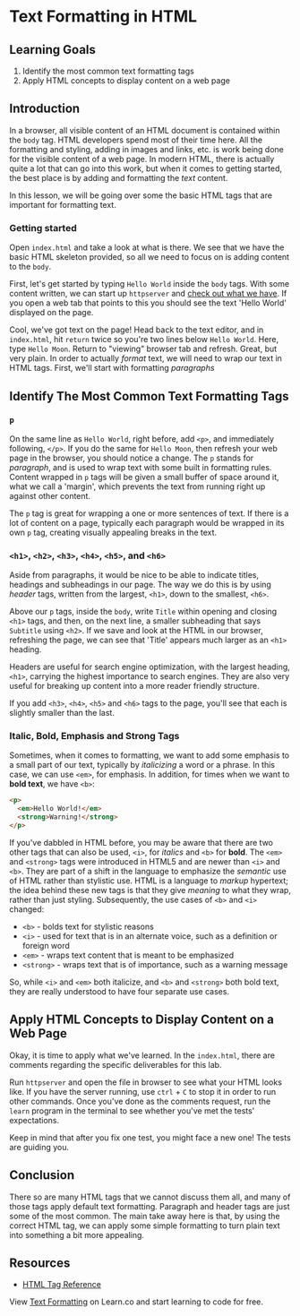 # Text Formatting in HTML

## Learning Goals

1. Identify the most common text formatting tags
2. Apply HTML concepts to display content on a web page
 
## Introduction

In a browser, all visible content of an HTML document is contained within the
`body` tag. HTML developers spend most of their time here. All the formatting
and styling, adding in images and links, etc. is work being done for the visible
content of a web page. In modern HTML, there is actually quite a lot that can
go into this work, but when it comes to getting started, the best place is by
adding and formatting the _text_ content.

In this lesson, we will be going over some the basic HTML tags that are
important for formatting text.

### Getting started

Open `index.html` and take a look at what is there. We see that we have the
basic HTML skeleton provided, so all we need to focus on is adding content to
the `body`.

First, let's get started by typing `Hello World` inside the `body` tags. With
some content written, we can start up `httpserver` and [check out what we have][pages-in-learn-ide].  If you open a web
tab that points to this you should see the text 'Hello World' displayed on the
page.

Cool, we've got text on the page! Head back to the text editor, and in
`index.html`, hit `return` twice so you're two lines below `Hello World`. Here,
type `Hello Moon`. Return to "viewing" browser tab and refresh. Great, but very
plain. In order to actually _format_ text, we will need to wrap our text in
HTML tags. First, we'll start with formatting _paragraphs_

## Identify The Most Common Text Formatting Tags

### `p`

On the same line as `Hello World`, right before, add `<p>`, and immediately
following, `</p>`. If you do the same for `Hello Moon`, then refresh your web
page in the browser, you should notice a change. The `p` stands for
_paragraph_, and is used to wrap text with some built in formatting rules.
Content wrapped in `p` tags will be given a small buffer of space around it,
what we call a 'margin', which prevents the text from running right up against
other content.

The `p` tag is great for wrapping a one or more sentences of text. If there is a
lot of content on a page, typically each paragraph would be wrapped in its own
`p` tag, creating visually appealing breaks in the text.

### `<h1>`, `<h2>`, `<h3>`, `<h4>`, `<h5>`, and `<h6>`

Aside from paragraphs, it would be nice to be able to indicate titles, headings
and subheadings in our page. The way we do this is by using _header_ tags,
written from the largest, `<h1>`, down to the smallest, `<h6>`.

Above our `p` tags, inside the `body`, write `Title` within opening and
closing `<h1>` tags, and then, on the next line, a smaller subheading that says
`Subtitle` using `<h2>`. If we save and look at the HTML in our browser,
refreshing the page, we can see that 'Title' appears much larger as an `<h1>`
heading.

Headers are useful for search engine optimization, with the largest heading,
`<h1>`, carrying the highest importance to search engines. They are also very
useful for breaking up content into a more reader friendly structure.

If you add `<h3>`, `<h4>`, `<h5>` and `<h6>` tags to the page, you'll see that
each is slightly smaller than the last.

### Italic, Bold, Emphasis and Strong Tags

Sometimes, when it comes to formatting, we want to add some emphasis to a small
part of our text, typically by _italicizing_ a word or a phrase.  In this case,
we can use `<em>`, for emphasis. In addition, for times when we want to **bold
text**, we have `<b>`:

```html
<p>
  <em>Hello World!</em>
  <strong>Warning!</strong>
</p>
```

If you've dabbled in HTML before, you may be aware that there are two other tags
that can also be used, `<i>`, for _italics_ and `<b>` for **bold**.  The `<em>`
and `<strong>` tags were introduced in HTML5 and are newer than `<i>` and `<b>`.
They are part of a shift in the language to emphasize the _semantic_ use of HTML
rather than stylistic use. HTML is a language to _markup_ hypertext; the idea
behind these new tags is that they give _meaning_ to what they wrap, rather than
just styling. Subsequently, the use cases of `<b>` and `<i>` changed:

* `<b>` - bolds text for stylistic reasons
* `<i>` - used for text that is in an alternate voice, such as a definition or foreign word
* `<em>` - wraps text content that is meant to be emphasized
* `<strong>` - wraps text that is of importance, such as a warning message

So, while `<i>` and `<em>` both italicize, and `<b>` and `<strong>` both bold
text, they are really understood to have four separate use cases.

## Apply HTML Concepts to Display Content on a Web Page

Okay, it is time to apply what we've learned. In the `index.html`, there are
comments regarding the specific deliverables for this lab.

Run `httpserver` and open the file in browser to see what your HTML looks like.
If you have the server running, use `ctrl` + `C` to stop it in order to run
other commands.  Once you've done as the comments request, run the `learn`
program in the terminal to see whether you've met the tests' expectations.

Keep in mind that after you fix one test, you might face a new one! The tests
are guiding you.

## Conclusion

There so are many HTML tags that we cannot discuss them all, and many of those
tags apply default text formatting. Paragraph and header tags are just some of
the most common. The main take away here is that, by using the correct HTML tag,
we can apply some simple formatting to turn plain text into something a bit more
appealing.

## Resources

- [HTML Tag Reference](https://www.w3schools.com/tags/tag_i.asp)

[pages-in-learn-ide]: http://help.learn.co/the-learn-ide/common-ide-questions/viewing-html-pages-in-the-learn-ide

<p data-visibility='hidden'>View <a href='https://learn.co/lessons/text-formatting' title='Text Formatting'>Text Formatting</a> on Learn.co and start learning to code for free.</p>
